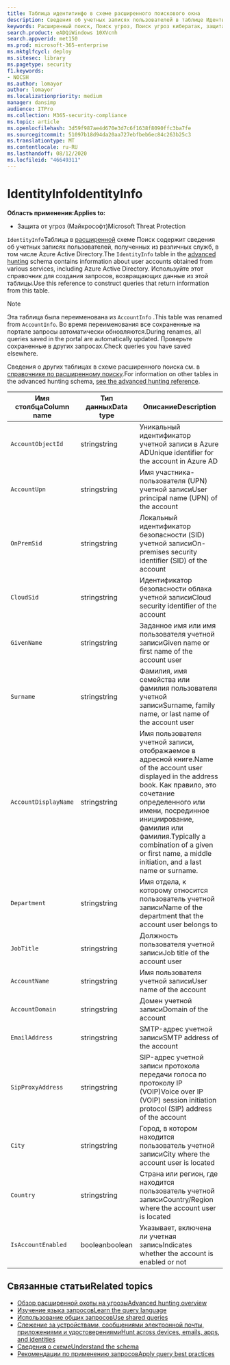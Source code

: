 ```yaml
---
title: Таблица идентитинфо в схеме расширенного поискового окна
description: Сведения об учетных записях пользователей в таблице Идентитинфо расширенной схемы подсистемы Поиск
keywords: Расширенный поиск, Поиск угроз, Поиск угроз кибератак, защита от угроз Майкрософт, Microsoft 365, MTP, m365, поиск, запрос, телеметрии, Справка по схеме, Кусто, таблица, столбец, тип данных, описание, Аккаунтинфо, Идентитинфо, учетная запись
search.product: eADQiWindows 10XVcnh
search.appverid: met150
ms.prod: microsoft-365-enterprise
ms.mktglfcycl: deploy
ms.sitesec: library
ms.pagetype: security
f1.keywords:
- NOCSH
ms.author: lomayor
author: lomayor
ms.localizationpriority: medium
manager: dansimp
audience: ITPro
ms.collection: M365-security-compliance
ms.topic: article
ms.openlocfilehash: 3d59f987ae4d670e3d7c6f1638f8090ffc3ba7fe
ms.sourcegitcommit: 51097b18d94da20aa727ebfbeb6ec84c263b25c3
ms.translationtype: MT
ms.contentlocale: ru-RU
ms.lasthandoff: 08/12/2020
ms.locfileid: "46649311"
---
```

# <a name="identityinfo"></a><span data-ttu-id="235ac-104">IdentityInfo</span><span class="sxs-lookup"><span data-stu-id="235ac-104">IdentityInfo</span></span>

<span data-ttu-id="235ac-105">**Область применения:**</span><span class="sxs-lookup"><span data-stu-id="235ac-105">**Applies to:**</span></span>
- <span data-ttu-id="235ac-106">Защита от угроз (Майкрософт)</span><span class="sxs-lookup"><span data-stu-id="235ac-106">Microsoft Threat Protection</span></span>

<span data-ttu-id="235ac-107">`IdentityInfo`Таблица в [расширенной](advanced-hunting-overview.md) схеме Поиск содержит сведения об учетных записях пользователей, полученных из различных служб, в том числе Azure Active Directory.</span><span class="sxs-lookup"><span data-stu-id="235ac-107">The `IdentityInfo` table in the [advanced hunting](advanced-hunting-overview.md) schema contains information about user accounts obtained from various services, including Azure Active Directory.</span></span> <span data-ttu-id="235ac-108">Используйте этот справочник для создания запросов, возвращающих данные из этой таблицы.</span><span class="sxs-lookup"><span data-stu-id="235ac-108">Use this reference to construct queries that return information from this table.</span></span>

>[!NOTE]
><span data-ttu-id="235ac-109">Эта таблица была переименована из `AccountInfo` .</span><span class="sxs-lookup"><span data-stu-id="235ac-109">This table was renamed from `AccountInfo`.</span></span> <span data-ttu-id="235ac-110">Во время переименования все сохраненные на портале запросы автоматически обновляются.</span><span class="sxs-lookup"><span data-stu-id="235ac-110">During renames, all queries saved in the portal are automatically updated.</span></span> <span data-ttu-id="235ac-111">Проверьте сохраненные в других запросах.</span><span class="sxs-lookup"><span data-stu-id="235ac-111">Check queries you have saved elsewhere.</span></span>

<span data-ttu-id="235ac-112">Сведения о других таблицах в схеме расширенного поиска см. в [справочнике по расширенному поиску](advanced-hunting-schema-tables.md).</span><span class="sxs-lookup"><span data-stu-id="235ac-112">For information on other tables in the advanced hunting schema, [see the advanced hunting reference](advanced-hunting-schema-tables.md).</span></span>

| <span data-ttu-id="235ac-113">Имя столбца</span><span class="sxs-lookup"><span data-stu-id="235ac-113">Column name</span></span> | <span data-ttu-id="235ac-114">Тип данных</span><span class="sxs-lookup"><span data-stu-id="235ac-114">Data type</span></span> | <span data-ttu-id="235ac-115">Описание</span><span class="sxs-lookup"><span data-stu-id="235ac-115">Description</span></span> |
|-------------|-----------|-------------|
| `AccountObjectId` | <span data-ttu-id="235ac-116">string</span><span class="sxs-lookup"><span data-stu-id="235ac-116">string</span></span> | <span data-ttu-id="235ac-117">Уникальный идентификатор учетной записи в Azure AD</span><span class="sxs-lookup"><span data-stu-id="235ac-117">Unique identifier for the account in Azure AD</span></span> |
| `AccountUpn` | <span data-ttu-id="235ac-118">string</span><span class="sxs-lookup"><span data-stu-id="235ac-118">string</span></span> | <span data-ttu-id="235ac-119">Имя участника-пользователя (UPN) учетной записи</span><span class="sxs-lookup"><span data-stu-id="235ac-119">User principal name (UPN) of the account</span></span> |
| `OnPremSid` | <span data-ttu-id="235ac-120">string</span><span class="sxs-lookup"><span data-stu-id="235ac-120">string</span></span> | <span data-ttu-id="235ac-121">Локальный идентификатор безопасности (SID) учетной записи</span><span class="sxs-lookup"><span data-stu-id="235ac-121">On-premises security identifier (SID) of the account</span></span> |
| `CloudSid` | <span data-ttu-id="235ac-122">string</span><span class="sxs-lookup"><span data-stu-id="235ac-122">string</span></span> | <span data-ttu-id="235ac-123">Идентификатор безопасности облака учетной записи</span><span class="sxs-lookup"><span data-stu-id="235ac-123">Cloud security identifier of the account</span></span> |
| `GivenName` | <span data-ttu-id="235ac-124">string</span><span class="sxs-lookup"><span data-stu-id="235ac-124">string</span></span> | <span data-ttu-id="235ac-125">Заданное имя или имя пользователя учетной записи</span><span class="sxs-lookup"><span data-stu-id="235ac-125">Given name or first name of the account user</span></span> |
| `Surname` | <span data-ttu-id="235ac-126">string</span><span class="sxs-lookup"><span data-stu-id="235ac-126">string</span></span> | <span data-ttu-id="235ac-127">Фамилия, имя семейства или фамилия пользователя учетной записи</span><span class="sxs-lookup"><span data-stu-id="235ac-127">Surname, family name, or last name of the account user</span></span> |
| `AccountDisplayName` | <span data-ttu-id="235ac-128">string</span><span class="sxs-lookup"><span data-stu-id="235ac-128">string</span></span> | <span data-ttu-id="235ac-129">Имя пользователя учетной записи, отображаемое в адресной книге.</span><span class="sxs-lookup"><span data-stu-id="235ac-129">Name of the account user displayed in the address book.</span></span> <span data-ttu-id="235ac-130">Как правило, это сочетание определенного или имени, посрединное инициирование, фамилия или фамилия.</span><span class="sxs-lookup"><span data-stu-id="235ac-130">Typically a combination of a given or first name, a middle initiation, and a last name or surname.</span></span> |
| `Department` | <span data-ttu-id="235ac-131">string</span><span class="sxs-lookup"><span data-stu-id="235ac-131">string</span></span> | <span data-ttu-id="235ac-132">Имя отдела, к которому относится пользователь учетной записи</span><span class="sxs-lookup"><span data-stu-id="235ac-132">Name of the department that the account user belongs to</span></span> |
| `JobTitle` | <span data-ttu-id="235ac-133">string</span><span class="sxs-lookup"><span data-stu-id="235ac-133">string</span></span> | <span data-ttu-id="235ac-134">Должность пользователя учетной записи</span><span class="sxs-lookup"><span data-stu-id="235ac-134">Job title of the account user</span></span> |
| `AccountName` | <span data-ttu-id="235ac-135">string</span><span class="sxs-lookup"><span data-stu-id="235ac-135">string</span></span> | <span data-ttu-id="235ac-136">Имя пользователя учетной записи</span><span class="sxs-lookup"><span data-stu-id="235ac-136">User name of the account</span></span> |
| `AccountDomain` | <span data-ttu-id="235ac-137">string</span><span class="sxs-lookup"><span data-stu-id="235ac-137">string</span></span> | <span data-ttu-id="235ac-138">Домен учетной записи</span><span class="sxs-lookup"><span data-stu-id="235ac-138">Domain of the account</span></span> |
| `EmailAddress` | <span data-ttu-id="235ac-139">string</span><span class="sxs-lookup"><span data-stu-id="235ac-139">string</span></span> | <span data-ttu-id="235ac-140">SMTP-адрес учетной записи</span><span class="sxs-lookup"><span data-stu-id="235ac-140">SMTP address of the account</span></span> |
| `SipProxyAddress` | <span data-ttu-id="235ac-141">string</span><span class="sxs-lookup"><span data-stu-id="235ac-141">string</span></span> | <span data-ttu-id="235ac-142">SIP-адрес учетной записи протокола передачи голоса по протоколу IP (VOIP)</span><span class="sxs-lookup"><span data-stu-id="235ac-142">Voice over IP (VOIP) session initiation protocol (SIP) address of the account</span></span> |
| `City` | <span data-ttu-id="235ac-143">string</span><span class="sxs-lookup"><span data-stu-id="235ac-143">string</span></span> | <span data-ttu-id="235ac-144">Город, в котором находится пользователь учетной записи</span><span class="sxs-lookup"><span data-stu-id="235ac-144">City where the account user is located</span></span> |
| `Country` | <span data-ttu-id="235ac-145">string</span><span class="sxs-lookup"><span data-stu-id="235ac-145">string</span></span> | <span data-ttu-id="235ac-146">Страна или регион, где находится пользователь учетной записи</span><span class="sxs-lookup"><span data-stu-id="235ac-146">Country/Region where the account user is located</span></span> |
| `IsAccountEnabled` | <span data-ttu-id="235ac-147">boolean</span><span class="sxs-lookup"><span data-stu-id="235ac-147">boolean</span></span> | <span data-ttu-id="235ac-148">Указывает, включена ли учетная запись</span><span class="sxs-lookup"><span data-stu-id="235ac-148">Indicates whether the account is enabled or not</span></span> |

## <a name="related-topics"></a><span data-ttu-id="235ac-149">Связанные статьи</span><span class="sxs-lookup"><span data-stu-id="235ac-149">Related topics</span></span>
- [<span data-ttu-id="235ac-150">Обзор расширенной охоты на угрозы</span><span class="sxs-lookup"><span data-stu-id="235ac-150">Advanced hunting overview</span></span>](advanced-hunting-overview.md)
- [<span data-ttu-id="235ac-151">Изучение языка запросов</span><span class="sxs-lookup"><span data-stu-id="235ac-151">Learn the query language</span></span>](advanced-hunting-query-language.md)
- [<span data-ttu-id="235ac-152">Использование общих запросов</span><span class="sxs-lookup"><span data-stu-id="235ac-152">Use shared queries</span></span>](advanced-hunting-shared-queries.md)
- [<span data-ttu-id="235ac-153">Слежение за устройствами, сообщениями электронной почты, приложениями и удостоверениями</span><span class="sxs-lookup"><span data-stu-id="235ac-153">Hunt across devices, emails, apps, and identities</span></span>](advanced-hunting-query-emails-devices.md)
- [<span data-ttu-id="235ac-154">Сведения о схеме</span><span class="sxs-lookup"><span data-stu-id="235ac-154">Understand the schema</span></span>](advanced-hunting-schema-tables.md)
- [<span data-ttu-id="235ac-155">Рекомендации по применению запросов</span><span class="sxs-lookup"><span data-stu-id="235ac-155">Apply query best practices</span></span>](advanced-hunting-best-practices.md)
